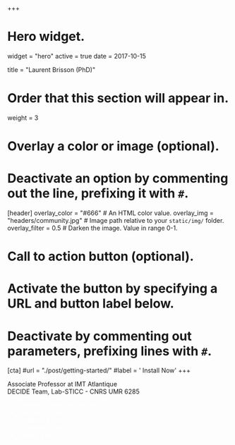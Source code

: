 +++
# Hero widget.
widget = "hero"
active = true
date = 2017-10-15

title = "Laurent Brisson (PhD)"

# Order that this section will appear in.
weight = 3

# Overlay a color or image (optional).
#   Deactivate an option by commenting out the line, prefixing it with `#`.
[header]
  overlay_color = "#666"  # An HTML color value.
  overlay_img = "headers/community.jpg"  # Image path relative to your `static/img/` folder.
  overlay_filter = 0.5  # Darken the image. Value in range 0-1.

# Call to action button (optional).
#   Activate the button by specifying a URL and button label below.
#   Deactivate by commenting out parameters, prefixing lines with `#`.
[cta]
  #url = "./post/getting-started/"
  #label = '<i class="fa fa-download"></i> Install Now'
+++

Associate Professor at IMT Atlantique <br/>
DECIDE Team, Lab-STICC - CNRS UMR 6285 <br/>
<ul style='color:white;list-style-type:square;'>
  <li>Complex Networks Analysis</li>
  <li>Temporal communities</li>
  <li>Temporal patterns</li>
  <li>Immersive Analytics</li>
  <li>Learning Analytics</li>
</ul>
